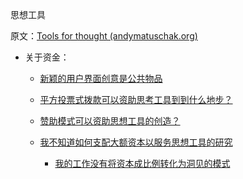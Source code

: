 思想工具

原文：[Tools for thought (andymatuschak.org)](https://notes.andymatuschak.org/z5YhNc8HVKxjg9a3h3SeCyKqnNDFgiY6WGrM)

- 关于资金：

  - [新颖的用户界面创意是公共物品](https://notes.andymatuschak.org/zXseK39g1SHgQvMXLbnaB1AUZ2WL5ffDzsbZ)

  - [平方投票式拨款可以资助思考工具到到什么地步？](https://notes.andymatuschak.org/z2znyciwTKuthTj6cReuPpHX37odgwjvTZrWG)

  - [赞助模式可以资助思想工具的创造？](https://notes.andymatuschak.org/z7yW6uFDGHgKUruzdj7Le6GNRkvm2b7Db313c)

  - [我不知道如何支配大额资本以服务思想工具的研究](https://notes.andymatuschak.org/z7RWaai8pAwgYzNnVtPxC85y6nizduVZb72ev)

    - [我的工作没有将资本成比例转化为洞见的模式](https://notes.andymatuschak.org/z4y4HxeQ4GuD7rz6wmBesYwDZDj9LZVyNuc7j)